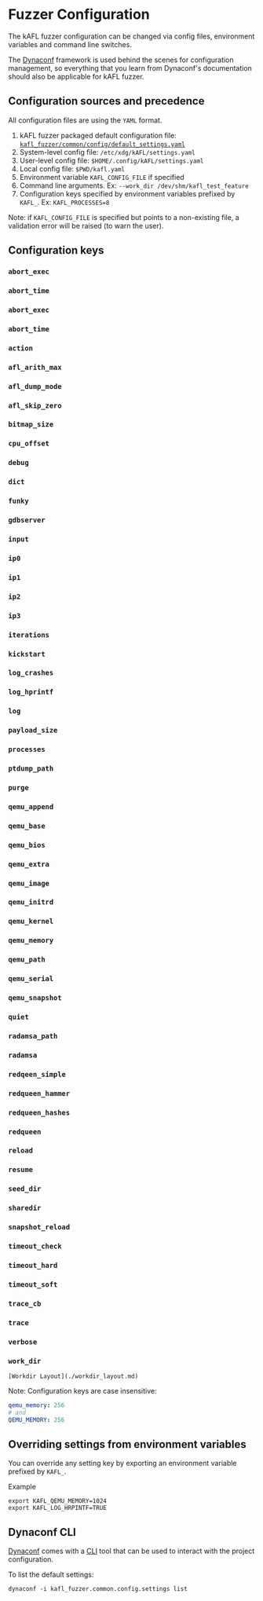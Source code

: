 # Fuzzer Configuration

The kAFL fuzzer configuration can be changed via config files, environment variables and command line switches.

The [Dynaconf](https://www.dynaconf.com/) framework is used behind the scenes for configuration management, so
everything that you learn from Dynaconf's documentation should also be applicable for kAFL fuzzer.

## Configuration sources and precedence

All configuration files are using the `YAML` format.

1. kAFL fuzzer packaged default configuration file: [`kafl_fuzzer/common/config/default_settings.yaml`](https://github.com/IntelLabs/kafl.fuzzer/blob/master/kafl_fuzzer/common/config/default_settings.yaml)
2. System-level config file: `/etc/xdg/kAFL/settings.yaml`
3. User-level config file: `$HOME/.config/kAFL/settings.yaml`
4. Local config file: `$PWD/kafl.yaml`
5. Environment variable `KAFL_CONFIG_FILE` if specified
6. Command line arguments. Ex: `--work_dir /dev/shm/kafl_test_feature`
7. Configuration keys specified by environment variables prefixed by `KAFL_`. Ex: `KAFL_PROCESSES=8`

Note: if `KAFL_CONFIG_FILE` is specified but points to a non-existing file, a validation error will be raised (to warn the user).

## Configuration keys

### `abort_exec`

### `abort_time`


### `abort_exec`
### `abort_time`
### `action`
### `afl_arith_max`
### `afl_dump_mode`
### `afl_skip_zero`
### `bitmap_size`
### `cpu_offset`
### `debug`
### `dict`
### `funky`
### `gdbserver`
### `input`
### `ip0`
### `ip1`
### `ip2`
### `ip3`
### `iterations`
### `kickstart`
### `log_crashes`
### `log_hprintf`
### `log`
### `payload_size`
### `processes`
### `ptdump_path`
### `purge`
### `qemu_append`
### `qemu_base`
### `qemu_bios`
### `qemu_extra`
### `qemu_image`
### `qemu_initrd`
### `qemu_kernel`
### `qemu_memory`
### `qemu_path`
### `qemu_serial`
### `qemu_snapshot`
### `quiet`
### `radamsa_path`
### `radamsa`
### `redqeen_simple`
### `redqueen_hammer`
### `redqueen_hashes`
### `redqueen`
### `reload`
### `resume`
### `seed_dir`
### `sharedir`
### `snapshot_reload`
### `timeout_check`
### `timeout_hard`
### `timeout_soft`
### `trace_cb`
### `trace`
### `verbose`
### `work_dir`

```{seealso} See also xxx
[Workdir Layout](./workdir_layout.md)
```

Note: Configuration keys are case insensitive:
~~~YAML
qemu_memory: 256
# and
QEMU_MEMORY: 256
~~~

## Overriding settings from environment variables

You can override any setting key by exporting an environment variable prefixed by `KAFL_`.

Example

~~~shell
export KAFL_QEMU_MEMORY=1024
export KAFL_LOG_HRPINTF=TRUE
~~~

## Dynaconf CLI

[Dynaconf](https://www.dynaconf.com/) comes with a [CLI](https://www.dynaconf.com/cli/) tool that can be used to interact with the project configuration.

To list the default settings:

~~~shell
dynaconf -i kafl_fuzzer.common.config.settings list
~~~
